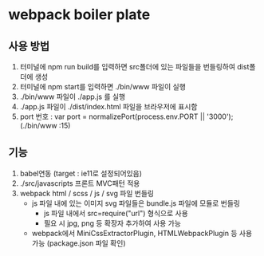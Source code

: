 # webpack boiler plate

## 사용 방법
1. 터미널에 npm run build를 입력하면 src폴더에 있는 파일들을 번들링하여 dist폴더에 생성
2. 터미널에 npm start를 입력하면 ./bin/www 파일이 실행
3. ./bin/www 파일이 ./app.js 를 실행
4. ./app.js 파일이 ./dist/index.html 파일을 브라우저에 표시함
5. port 번호 : var port = normalizePort(process.env.PORT || '3000'); (./bin/www :15)

## 기능
1. babel연동 (target : ie11로 설정되어있음)
2. ./src/javascripts 프론트 MVC패턴 적용
3. webpack html / scss / js / svg 파일 번들링
    - js 파일 내에 있는 이미지 svg 파일들은 bundle.js 파일에 모듈로 번들링
        - js 파일 내에서 src=require("url") 형식으로 사용
        - 필요 시 jpg, png 등 확장자 추가하여 사용 가능
    - webpack에서 MiniCssExtractorPlugin, HTMLWebpackPlugin 등 사용 가능 (package.json 파일 확인)